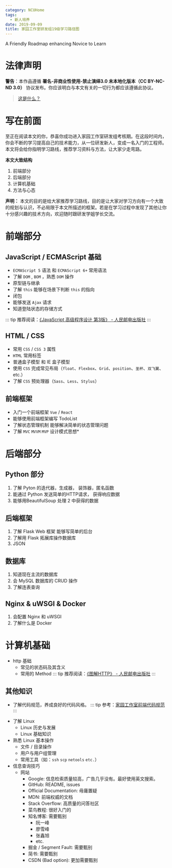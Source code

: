 ```yaml
---
category: NCUHome
tags:
  - 新人培养
date: 2019-09-09
title: 家园工作室研发组19级学习路径图
---
```


A Friendly Roadmap enhancing Novice to Learn

<!-- more -->

# 法律声明

**警告**：本作品遵循 **署名-非商业性使用-禁止演绎3.0 未本地化版本（CC BY-NC-ND 3.0）** 协议发布。你应该明白与本文有关的一切行为都应该遵循此协议。

> [这是什么？](https://creativecommons.org/licenses/by-nc-nd/3.0/deed.zh)

# 写在前面

至正在阅读本文的你，恭喜你成功进入家园工作室研发组考核期。在这段时间内，你会不断的学习提高自己的技术能力，从一位研发新人，变成一名入门的工程师。本文将会给你指明学习路线，推荐学习资料与方法，让大家少走弯路。

**本文大致结构**

1. 前端部分
2. 后端部分
3. 计算机基础
4. 方法与心态

**声明：** 本文的目的是给大家推荐学习路线，目的是让大家对学习方向有一个大致的规划与认识，不必局限于本文所描述的框架。若是在学习过程中发现了其他让你十分感兴趣的技术方向，欢迎随时跟研发学姐学长交流。

# 前端部分

## JavaScript / ECMAScript 基础

+ `ECMAScript 5` 语法 和 `ECMAScript 6+` 常用语法
+ 了解 `DOM` , `BOM` ，熟悉 `DOM` 操作
+ 原型链与继承
+ 了解 `this` 能够在场景下判断 `this` 的指向
+ 闭包
+ 能够发送 `Ajax` 请求
+ 知道登陆状态的存储方式

::: tip
推荐阅读：[《JavaScript 高级程序设计 第3版》 - 人民邮电出版社](https://item.jd.com/10951037.html)
:::

## HTML / CSS

+ 常用 `CSS` / `CSS 3` 属性
+ `HTML` 常用标签
+ 普通盒子模型 和 IE 盒子模型
+ 使用 `CSS` 完成常见布局（`float`、`Flexbox`、`Grid`、`position`、`圣杯`、`双飞翼`、etc.）
+ 了解 `CSS` 预处理器（`Sass`、`Less`、`Stylus`）

## 前端框架

+ 入门一个前端框架 `Vue` / `React`
+ 能够使用前端框架编写 TodoList
+ 了解状态管理机制 能够解决简单的状态管理问题
+ 了解 `MVC` `MVVM` `MVP` 设计模式思想*

# 后端部分

## Python 部分

1. 了解 Pyton 的迭代器，生成器， 装饰器，匿名函数
2. 能通过 Python 发送简单的HTTP请求， 获得响应数据
3. 能够用BeautifulSoup 处理 2 中获得的数据

## 后端框架

1. 了解 Flask Web 框架 能够写简单的后台
2. 了解用 Flask 拓展库操作数据库
3. JSON

## 数据库

1. 知道现在主流的数据库
2. 会 MySQL 数据库的 CRUD 操作
3. 了解连表查询

## Nginx & uWSGI & Docker 

1. 会配置 Nginx 和 uWSGI
2. 了解什么是 Docker

 




# 计算机基础

+ http 基础
  + 常见的状态码及其含义
  + 常用的 Method
::: tip
  推荐阅读：[《图解HTTP》 - 人民邮电出版社](https://item.jd.com/11449491.html)
:::

## 其他知识

+ 了解代码规范，养成良好的代码风格。
::: tip
 参考：[家园工作室前端代码规范](http://fe-guide.ncuos.com/)
:::
- 了解 Linux
  - Linux 历史与发展
  - Linux 基础知识
- 熟悉 Linux 基本操作
  - 文件 / 目录操作
  - 用户与用户组管理
  - 常用工具（如：`ssh` `scp` `netools` `etc.`）
- 信息查询技巧
  - 网站
    - Google: 信息检索质量较高，广告几乎没有。最好使用英文搜索。
    - GitHub: README, issues
    - Official Documentation: 毋庸置疑
    - MDN: 前端权威的文档
    - Stack Overflow: 高质量的问答社区
    - 菜鸟教程: 很好入门的
    - 知名博客: 需要甄别
      - 阮一峰
      - 廖雪峰
      - 张鑫旭
      - etc.
    - 掘金 / Segment Fault: 需要甄别
    - 简书: 需要甄别
    - CSDN (Bad option): 更加需要甄别
